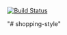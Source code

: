 [![Build Status](https://travis-ci.org/YoshiYo/test-unitaire-node.svg?branch=master)](https://travis-ci.org/YoshiYo/test-unitaire-node)


"# shopping-style" 
